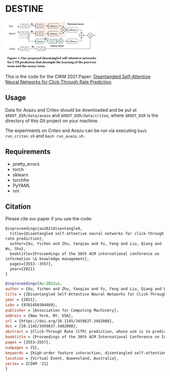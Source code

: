 # DESTINE

<img src="destine.png" alt="model" style="zoom: 50%;" />

This is the code for the CIKM 2021 Paper: [Disentangled Self-Attentive Neural Networks for Click-Through Rate Prediction](https://dl.acm.org/doi/abs/10.1145/3459637.3482088).

## Usage

Data for Avazu and Criteo should be downloaded and be put at `$ROOT_DIR/data/avazu` and `$ROOT_DIR/data/criteo`,
where `$ROOT_DIR` is the directory of this Git project on your machine.

The experiments on Criteo and Avazu can be run via executing `bash run_criteo.sh` and `bash run_avazu.sh`.

## Requirements

- pretty_errors
- torch
- sklearn
- torchfm
- PyYAML
- nni

## Citation

Please cite our paper if you use the code:

```
@inproceedings{xu2021disentangled,
  title={Disentangled self-attentive neural networks for click-through rate prediction},
  author={Xu, Yichen and Zhu, Yanqiao and Yu, Feng and Liu, Qiang and Wu, Shu},
  booktitle={Proceedings of the 30th ACM international conference on information \& knowledge management},
  pages={3553--3557},
  year={2021}
}
```

```bibtex
@inproceedings{Xu:2021uz,
author = {Xu, Yichen and Zhu, Yanqiao and Yu, Feng and Liu, Qiang and Wu, Shu},
title = {{Disentangled Self-Attentive Neural Networks for Click-Through Rate Prediction}},
year = {2021},
isbn = {9781450384469},
publisher = {Association for Computing Machinery},
address = {New York, NY, USA},
url = {https://doi.org/10.1145/3459637.3482088},
doi = {10.1145/3459637.3482088},
abstract = {Click-Through Rate (CTR) prediction, whose aim is to predict the probability of whether a user will click on an item, is an essential task for many online applications. Due to the nature of data sparsity and high dimensionality of CTR prediction, a key to making effective prediction is to model high-order feature interaction. An efficient way to do this is to perform inner product of feature embeddings with self-attentive neural networks. To better model complex feature interaction, in this paper we propose a novel DisentanglEd Self-atTentIve NEtwork (DESTINE) framework for CTR prediction that explicitly decouples the computation of unary feature importance from pairwise interaction. Specifically, the unary term models the general importance of one feature on all other features, whereas the pairwise interaction term contributes to learning the pure impact for each feature pair. We conduct extensive experiments using two real-world benchmark datasets. The results show that DESTINE not only maintains computational efficiency but achieves consistent improvements over state-of-the-art baselines.},
booktitle = {Proceedings of the 30th ACM International Conference on Information and Knowledge Management},
pages = {3553–3557},
numpages = {5},
keywords = {high-order feature interaction, disentangled self-attention, click-through rate prediction},
location = {Virtual Event, Queensland, Australia},
series = {CIKM '21}
}
```
